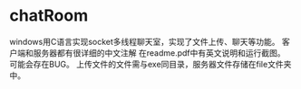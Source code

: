 # chatRoom
windows用C语言实现socket多线程聊天室，实现了文件上传、聊天等功能。
客户端和服务器都有很详细的中文注解
在readme.pdf中有英文说明和运行截图。
可能会存在BUG。
上传文件的文件需与exe同目录，服务器文件存储在file文件夹中。
